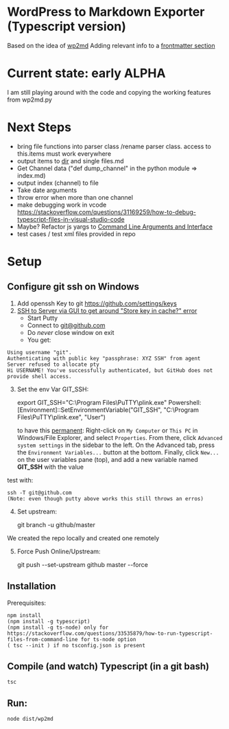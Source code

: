 # WordPress to Markdown Exporter (Typescript version)

Based on the idea of [wp2md](https://github.com/dreikanter/wp2md)
Adding relevant info to a [frontmatter section](https://jekyllrb.com/docs/frontmatter/)

# Current state: early ALPHA

I am still playing around with the code and copying the working features from wp2md.py

# Next Steps

- bring file functions into parser class /rename parser class. access to this.items must work everywhere
- output items to [dir](https://nodejs.org/api/fs.html#fs_fs_mkdir_path_mode_callback) and single files.md
- Get Channel data ("def dump_channel" in the python module => index.md) 
- output index (channel) to file
- Take date arguments
- throw error when more than one channel
- make debugging work in vcode https://stackoverflow.com/questions/31169259/how-to-debug-typescript-files-in-visual-studio-code
- Maybe? Refactor js yargs to [Command Line Arguments and Interface](https://github.com/vilic/clime)
- test cases / test xml files provided in repo

# Setup 

## Configure git ssh on Windows

1. Add openssh Key to git https://github.com/settings/keys
2. [SSH to Server via GUI to get around "Store key in cache?" error](https://stackoverflow.com/questions/33240137/git-clone-pull-continually-freezing-at-store-key-in-cache)
    - Start Putty
    - Connect to git@github.com
    - Do *never* close window on exit
    - You get:
```
Using username "git".
Authenticating with public key "passphrase: XYZ SSH" from agent
Server refused to allocate pty
Hi USERNAME! You've successfully authenticated, but GitHub does not provide shell access.
```    
    
3. Set the env Var GIT_SSH:

    export GIT_SSH="C:\Program Files\PuTTY\plink.exe"
    Powershell:  [Environment]::SetEnvironmentVariable("GIT_SSH", "C:\Program Files\PuTTY\plink.exe", "User")

    to have this [permanent](http://www.cgranade.com/blog/2016/06/06/ssh-keys-in-vscode.html):
    Right-click on `My Computer` or `This PC` in Windows/File Explorer, and select `Properties`. From there, click `Advanced system settings` in the sidebar to the left. On the Advanced tab, press the `Environment Variables...` button at the bottom. Finally, click `New...` on the user variables pane (top), and add a new variable named **GIT_SSH** with the value

test with: 

    ssh -T git@github.com
    (Note: even though putty above works this still throws an erros)

4. Set upstream:

   git branch -u github/master

We created the repo locally and created one remotely

5. Force Push Online/Upstream:

    git push --set-upstream github master --force

## Installation

Prerequisites:

    npm install
    (npm install -g typescript)
    (npm install -g ts-node) only for https://stackoverflow.com/questions/33535879/how-to-run-typescript-files-from-command-line for ts-node option
    ( tsc --init ) if no tsconfig.json is present

## Compile (and watch) Typescript (in a git bash)

    tsc

## Run:

    node dist/wp2md    